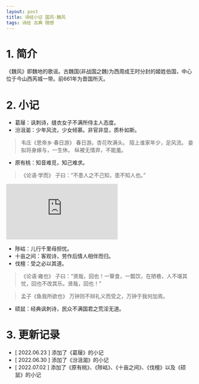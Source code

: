 ```yaml
---
layout: post
title: 诗经小记 国风·魏风
tags: 诗经 古典 随想
---
```


# 1. 简介

《魏风》即魏地的歌谣。古魏国(非战国之魏)为西周成王时分封的姬姓伯国，中心位于今山西芮城一带。前661年为晋国所灭。

# 2. 小记

- 葛屦：讽刺诗，缝衣女子不满所侍主人态度。
- 汾沮洳：少年风流，少女倾慕。非官非显，质朴如斯。

> 韦庄《思帝乡·春日游》
> 春日游。杏花吹满头。
> 陌上谁家年少，足风流。
> 妾拟将身嫁与，一生休。
> 纵被无情弃，不能羞。

- 原有桃：知音难觅，知己难求。

> 《论语·学而》
> 子曰：“不患人之不己知，患不知人也。”

<div class="video-frame"><iframe src="https://www.youtube.com/embed/78hx8gx8zCo" title="YouTube video player" frameborder="0" allowfullscreen></iframe></div>

- 陟岵：儿行千里母担忧。
- 十亩之间：客观诗，劳作后情人相伴而归。
- 伐檀：受之必以其道。

> 《论语·雍也》
> 子曰：“贤哉，回也！一箪食，一瓢饮，在陋巷，人不堪其忧，回也不改其乐。贤哉，回也！”

> 孟子《鱼我所欲也》
> 万钟则不辩礼义而受之，万钟于我何加焉。

- 硕鼠：经典讽刺诗，民众不满国君之荒淫无道。

# 3. 更新记录

- [ 2022.06.23 ] 添加了《葛屦》的小记
- [ 2022.06.30 ] 添加了《汾沮洳》的小记
- [ 2022.07.02 ] 添加了《原有桃》、《陟岵》、《十亩之间》、《伐檀》以及《硕鼠》的小记
